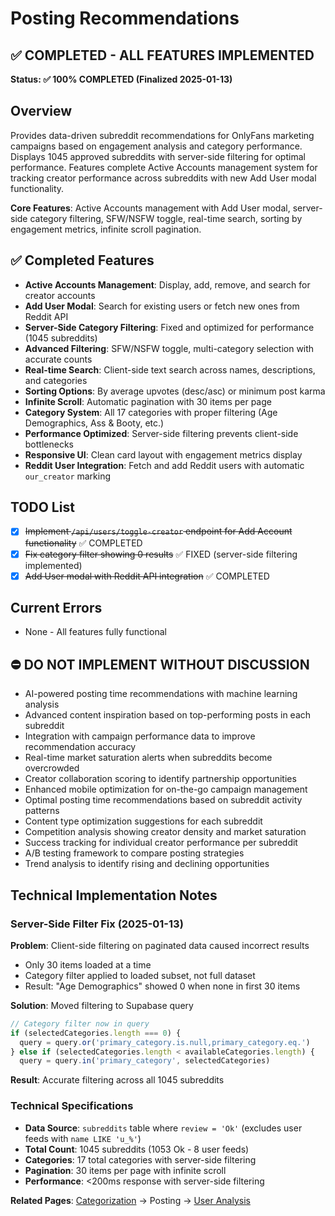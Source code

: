 # Posting Recommendations

## ✅ COMPLETED - ALL FEATURES IMPLEMENTED
**Status: ✅ 100% COMPLETED (Finalized 2025-01-13)**

## Overview
Provides data-driven subreddit recommendations for OnlyFans marketing campaigns based on engagement analysis and category performance. Displays 1045 approved subreddits with server-side filtering for optimal performance. Features complete Active Accounts management system for tracking creator performance across subreddits with new Add User modal functionality.

**Core Features**: Active Accounts management with Add User modal, server-side category filtering, SFW/NSFW toggle, real-time search, sorting by engagement metrics, infinite scroll pagination.

## ✅ Completed Features
- **Active Accounts Management**: Display, add, remove, and search for creator accounts
- **Add User Modal**: Search for existing users or fetch new ones from Reddit API
- **Server-Side Category Filtering**: Fixed and optimized for performance (1045 subreddits)
- **Advanced Filtering**: SFW/NSFW toggle, multi-category selection with accurate counts
- **Real-time Search**: Client-side text search across names, descriptions, and categories
- **Sorting Options**: By average upvotes (desc/asc) or minimum post karma
- **Infinite Scroll**: Automatic pagination with 30 items per page
- **Category System**: All 17 categories with proper filtering (Age Demographics, Ass & Booty, etc.)
- **Performance Optimized**: Server-side filtering prevents client-side bottlenecks
- **Responsive UI**: Clean card layout with engagement metrics display
- **Reddit User Integration**: Fetch and add Reddit users with automatic `our_creator` marking

## TODO List
- [x] ~~Implement `/api/users/toggle-creator` endpoint for Add Account functionality~~ ✅ COMPLETED
- [x] ~~Fix category filter showing 0 results~~ ✅ FIXED (server-side filtering implemented)
- [x] ~~Add User modal with Reddit API integration~~ ✅ COMPLETED

## Current Errors
- None - All features fully functional

## ⛔ DO NOT IMPLEMENT WITHOUT DISCUSSION
- AI-powered posting time recommendations with machine learning analysis
- Advanced content inspiration based on top-performing posts in each subreddit
- Integration with campaign performance data to improve recommendation accuracy
- Real-time market saturation alerts when subreddits become overcrowded
- Creator collaboration scoring to identify partnership opportunities
- Enhanced mobile optimization for on-the-go campaign management
- Optimal posting time recommendations based on subreddit activity patterns
- Content type optimization suggestions for each subreddit
- Competition analysis showing creator density and market saturation
- Success tracking for individual creator performance per subreddit
- A/B testing framework to compare posting strategies
- Trend analysis to identify rising and declining opportunities

## Technical Implementation Notes

### Server-Side Filter Fix (2025-01-13)
**Problem**: Client-side filtering on paginated data caused incorrect results
- Only 30 items loaded at a time
- Category filter applied to loaded subset, not full dataset
- Result: "Age Demographics" showed 0 when none in first 30 items

**Solution**: Moved filtering to Supabase query
```typescript
// Category filter now in query
if (selectedCategories.length === 0) {
  query = query.or('primary_category.is.null,primary_category.eq.')
} else if (selectedCategories.length < availableCategories.length) {
  query = query.in('primary_category', selectedCategories)
```

**Result**: Accurate filtering across all 1045 subreddits

### Technical Specifications
- **Data Source**: `subreddits` table where `review = 'Ok'` (excludes user feeds with `name LIKE 'u_%'`)
- **Total Count**: 1045 subreddits (1053 Ok - 8 user feeds)
- **Categories**: 17 total categories with server-side filtering
- **Pagination**: 30 items per page with infinite scroll
- **Performance**: <200ms response with server-side filtering

**Related Pages**: [Categorization](../categorization/README.md) → Posting → [User Analysis](../user-analysis/README.md)